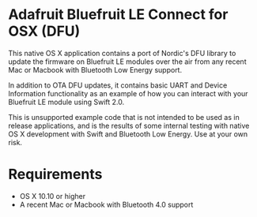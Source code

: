 # Adafruit Bluefruit LE Connect for OSX (DFU)

This native OS X application contains a port of Nordic's DFU library to update the firmware on Bluefruit LE modules over the air from any recent Mac or Macbook with Bluetooth Low Energy support.

In addition to OTA DFU updates, it contains basic UART and Device Information functionality as an example of how you can interact with your Bluefruit LE module using Swift 2.0.

This is unsupported example code that is not intended to be used as in release applications, and is the results of some internal testing with native OS X development with Swift and Bluetooth Low Energy.  Use at your own risk.

# Requirements

- OS X 10.10 or higher
- A recent Mac or Macbook with Bluetooth 4.0 support
